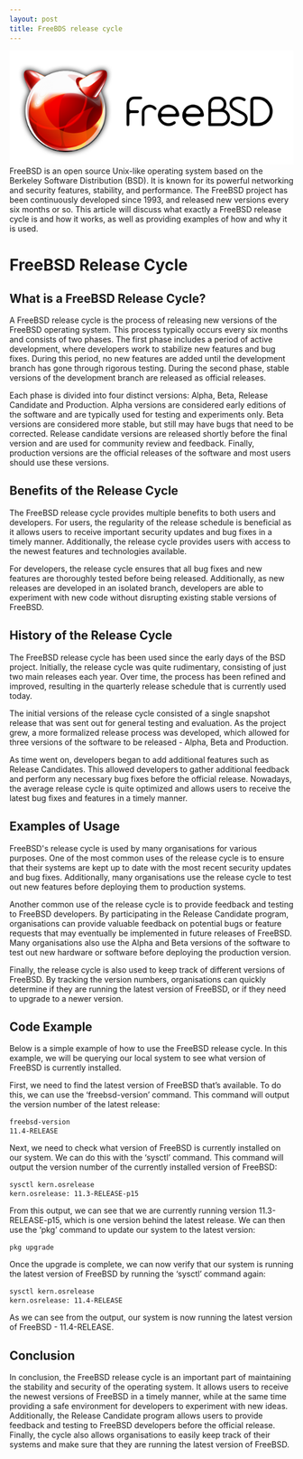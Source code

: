 ```yaml
---
layout: post
title: FreeBDS release cycle
---
```

<div class="row">
    <div class="col-sm-2">
        <img src="/images/freebsd-logo.png" alt="freebsd logo"/>
    </div>
    <div class="col-sm-10">
        FreeBSD is an open source Unix-like operating system based on the Berkeley Software Distribution (BSD). It is known for its powerful networking and security features, stability, and performance. The FreeBSD project has been continuously developed since 1993, and released new versions every six months or so. This article will discuss what exactly a FreeBSD release cycle is and how it works, as well as providing examples of how and why it is used.
    </div>
</div>

<meta property="og:title" content="FreeBSD Release Cycle">
<meta property="og:description" content="An overview of the FreeBSD operating system's release cycle, detailing its history, major versions, minor releases, and point releases, along with code examples demonstrating new features.">
<meta property="og:type" content="article">
<meta property="og:url" content="https://blog.released.info/2022/10/30/freeBSD-release-cycle.html">
<meta property="og:image" content="https://blog.released.info/images/freebsd-logo.png">
<meta property="article:author" content="Released.info Blog Team">
<meta property="article:published_time" content="2022-10-30">


# FreeBSD Release Cycle

## What is a FreeBSD Release Cycle?

A FreeBSD release cycle is the process of releasing new versions of the FreeBSD operating system. This process typically
occurs every six months and consists of two phases. The first phase includes a period of active development, where
developers work to stabilize new features and bug fixes. During this period, no new features are added until the
development branch has gone through rigorous testing. During the second phase, stable versions of the development branch
are released as official releases.

Each phase is divided into four distinct versions: Alpha, Beta, Release Candidate and Production. Alpha versions are
considered early editions of the software and are typically used for testing and experiments only. Beta versions are
considered more stable, but still may have bugs that need to be corrected. Release candidate versions are released
shortly before the final version and are used for community review and feedback. Finally, production versions are the
official releases of the software and most users should use these versions.

## Benefits of the Release Cycle

The FreeBSD release cycle provides multiple benefits to both users and developers. For users, the regularity of the
release schedule is beneficial as it allows users to receive important security updates and bug fixes in a timely
manner. Additionally, the release cycle provides users with access to the newest features and technologies available.

For developers, the release cycle ensures that all bug fixes and new features are thoroughly tested before being
released. Additionally, as new releases are developed in an isolated branch, developers are able to experiment with new
code without disrupting existing stable versions of FreeBSD.

## History of the Release Cycle

The FreeBSD release cycle has been used since the early days of the BSD project. Initially, the release cycle was quite
rudimentary, consisting of just two main releases each year. Over time, the process has been refined and improved,
resulting in the quarterly release schedule that is currently used today.

The initial versions of the release cycle consisted of a single snapshot release that was sent out for general testing
and evaluation. As the project grew, a more formalized release process was developed, which allowed for three versions
of the software to be released - Alpha, Beta and Production.

As time went on, developers began to add additional features such as Release Candidates. This allowed developers to
gather additional feedback and perform any necessary bug fixes before the official release. Nowadays, the average
release cycle is quite optimized and allows users to receive the latest bug fixes and features in a timely manner.

## Examples of Usage

FreeBSD's release cycle is used by many organisations for various purposes. One of the most common uses of the release
cycle is to ensure that their systems are kept up to date with the most recent security updates and bug fixes.
Additionally, many organisations use the release cycle to test out new features before deploying them to production
systems.

Another common use of the release cycle is to provide feedback and testing to FreeBSD developers. By participating in
the Release Candidate program, organisations can provide valuable feedback on potential bugs or feature requests that
may eventually be implemented in future releases of FreeBSD. Many organisations also use the Alpha and Beta versions of
the software to test out new hardware or software before deploying the production version.

Finally, the release cycle is also used to keep track of different versions of FreeBSD. By tracking the version numbers,
organisations can quickly determine if they are running the latest version of FreeBSD, or if they need to upgrade to a
newer version.

## Code Example

Below is a simple example of how to use the FreeBSD release cycle. In this example, we will be querying our local system
to see what version of FreeBSD is currently installed.

First, we need to find the latest version of FreeBSD that’s available. To do this, we can use the ‘freebsd-version’
command. This command will output the version number of the latest release:

```
freebsd-version
11.4-RELEASE
```

Next, we need to check what version of FreeBSD is currently installed on our system. We can do this with the ‘sysctl’
command. This command will output the version number of the currently installed version of FreeBSD:

```
sysctl kern.osrelease
kern.osrelease: 11.3-RELEASE-p15
```

From this output, we can see that we are currently running version 11.3-RELEASE-p15, which is one version behind the
latest release. We can then use the ‘pkg’ command to update our system to the latest version:

```
pkg upgrade
```

Once the upgrade is complete, we can now verify that our system is running the latest version of FreeBSD by running the
‘sysctl’ command again:

```
sysctl kern.osrelease
kern.osrelease: 11.4-RELEASE
```

As we can see from the output, our system is now running the latest version of FreeBSD - 11.4-RELEASE.

## Conclusion

In conclusion, the FreeBSD release cycle is an important part of maintaining the stability and security of the operating
system. It allows users to receive the newest versions of FreeBSD in a timely manner, while at the same time providing a
safe environment for developers to experiment with new ideas. Additionally, the Release Candidate program allows users
to provide feedback and testing to FreeBSD developers before the official release. Finally, the cycle also allows
organisations to easily keep track of their systems and make sure that they are running the latest version of FreeBSD.
